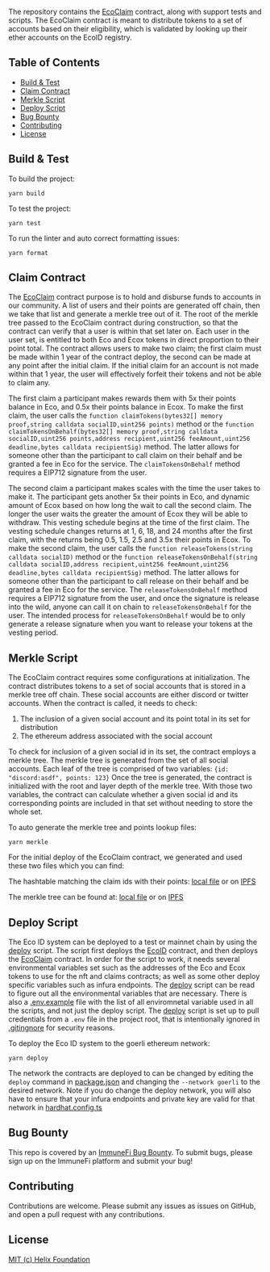 The repository contains the [EcoClaim](/contracts/EcoClaim.sol) contract, along with support tests and scripts. The EcoClaim contract is meant to distribute tokens to a set of accounts based on their eligibility, which is validated by looking up their ether accounts on the EcoID registry.

## Table of Contents

- [Build & Test](#build--test)
- [Claim Contract](#claim-contract)
- [Merkle Script](#merkle-script)
- [Deploy Script](#deploy-script)
- [Bug Bounty](#bug-bounty)
- [Contributing](#contributing)
- [License](#license)

## Build & Test

To build the project:

```
yarn build
```

To test the project:

```
yarn test
```

To run the linter and auto correct formatting issues:

```
yarn format
```

## Claim Contract

The [EcoClaim](/contracts/EcoClaim.sol) contract purpose is to hold and disburse funds to accounts in our community. A list of users and their points are generated off chain, then we take that list and generate a merkle tree out of it. The root of the merkle tree passed to the EcoClaim contract during construction, so that the contract can verify that a user is within that set later on. Each user in the user set, is entitled to both Eco and Ecox tokens in direct proportion to their point total. The contract allows users to make two claim; the first claim must be made within 1 year of the contract deploy, the second can be made at any point after the initial claim. If the initial claim for an account is not made within that 1 year, the user will effectively forfeit their tokens and not be able to claim any.

The first claim a participant makes rewards them with 5x their points balance in Eco, and 0.5x their points balance in Ecox. To make the first claim, the user calls the `function claimTokens(bytes32[] memory proof,string calldata socialID,uint256 points)` method or the `function claimTokensOnBehalf(bytes32[] memory proof,string calldata socialID,uint256 points,address recipient,uint256 feeAmount,uint256 deadline,bytes calldata recipientSig)` method. The latter allows for someone other than the participant to call claim on their behalf and be granted a fee in Eco for the service. The `claimTokensOnBehalf` method requires a EIP712 signature from the user.

The second claim a participant makes scales with the time the user takes to make it. The participant gets another 5x their points in Eco, and dynamic amount of Ecox based on how long the wait to call the second claim. The longer the user waits the greater the amount of Ecox they will be able to withdraw. This vesting schedule begins at the time of the first claim. The vesting schedule changes returns at 1, 6, 18, and 24 months after the first claim, with the returns being 0.5, 1.5, 2.5 and 3.5x their points in Ecox. To make the second claim, the user calls the `function releaseTokens(string calldata socialID)` method or the `function releaseTokensOnBehalf(string calldata socialID,address recipient,uint256 feeAmount,uint256 deadline,bytes calldata recipientSig)` method. The latter allows for someone other than the participant to call release on their behalf and be granted a fee in Eco for the service. The `releaseTokensOnBehalf` method requires a EIP712 signature from the user, and once the signature is release into the wild, anyone can call it on chain to `releaseTokensOnBehalf` for the user. The intended process for `releaseTokensOnBehalf` would be to only generate a release signature when you want to release your tokens at the vesting period.

## Merkle Script

The EcoClaim contract requires some configurations at initialization. The contract distributes tokens to a set of social accounts that is stored in a merkle tree off chain. These social accounts are either discord or twitter accounts. When the contract is called, it needs to check:

1. The inclusion of a given social account and its point total in its set for distribution
2. The ethereum address associated with the social account

To check for inclusion of a given social id in its set, the contract employs a merkle tree. The merkle tree is generated from the set of all social accounts. Each leaf of the tree is comprised of two variables: `{id: "discord:asdf", points: 123}` Once the tree is generated, the contract is initialized with the root and layer depth of the merkle tree. With those two variables, the contract can calculate whether a given social id and its corresponding points are included in that set without needing to store the whole set.

To auto generate the merkle tree and points lookup files:

```
yarn merkle
```

For the initial deploy of the EcoClaim contract, we generated and used these two files which you can find:

The hashtable matching the claim ids with their points: [local file](/raw/claim_points) or on [IPFS](https://ipfs.io/ipfs/QmawAKmYL95JbvjKGwh2QJQGbR1AbLffV3kdYaENKQjy2f)

The merkle tree can be found at: [local file](/raw/merkle_tree) or on [IPFS](https://ipfs.io/ipfs/QmVY2AfNC3ZQjmjT4P1fTADhckb2UDhb6Zr6EaJxKDw2N1)

## Deploy Script

The Eco ID system can be deployed to a test or mainnet chain by using the [deploy](/scripts/deploy.ts) script. The script first deploys the [EcoID](https://github.com/helix-foundation/eco-id/blob/main/contracts/EcoID.sol) contract, and then deploys the [EcoClaim](/contracts/EcoClaim.sol) contract. In order for the script to work, it needs several environmental variables set such as the addresses of the Eco and Ecox tokens to use for the nft and claims contracts; as well as some other deploy specific variables such as infura endpoints. The [deploy](/scripts/deploy.ts) script can be read to figure out all the environmental variables that are necessary. There is also a [.env.example](/.env.example) file with the list of all enviromnetal variable used in all the scripts, and not just the deploy script. The [deploy](/scripts/deploy.ts) script is set up to pull credentials from a `.env` file in the project root, that is intentionally ignored in [.gitingnore](./.gitignore) for security reasons.

To deploy the Eco ID system to the goerli ethereum network:

```
yarn deploy
```

The network the contracts are deployed to can be changed by editing the `deploy` command in [package.json](./package.json) and changing the `--network goerli` to the desired network. Note if you do change the deploy network, you will also have to ensure that your infura endpoints and private key are valid for that network in [hardhat.config.ts](./hardhat.config.ts)

## Bug Bounty

This repo is covered by an [ImmuneFi Bug Bounty](https://immunefi.com/bounty/eco/). To submit bugs, please sign up on the ImmuneFi platform and submit your bug!

## Contributing

Contributions are welcome. Please submit any issues as issues on GitHub, and open a pull request with any contributions.

## License

[MIT (c) Helix Foundation](./LICENSE)
